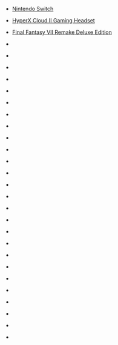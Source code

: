 
- [Nintendo Switch](/2020/09/nintendo-switch/)

- [HyperX Cloud II Gaming Headset](/2020/05/hyperx-cloud2/)

- [Final Fantasy VII Remake Deluxe Edition](/2020/05/ff7r/)

- [](/2019/11/b4op_a_h17a/)

- [](/2019/11/b4cpvadbnlh/)

- [](/2019/07/bz4_55-bbti/)

- [](/2019/02/bt8tp9pb8_k/)

- [](/2019/01/bsmx_nfh8zf/)

- [](/2017/10/bz6ml5japww/)

- [](/2017/08/bxqzgqtgnyj/)

- [](/2017/04/bsc2z6hgwse/)

- [](/2016/09/bkjebqcbpng/)

- [](/2015/12/10154248420738912/)

- [](/2015/10/10154149549698912/)

- [](/2015/07/10153930078723912/)

- [](/2015/06/10153912141213912/)

- [](/2015/06/10153899876223912/)

- [](/2015/05/10153785635398912/)

- [](/2015/04/10153742005108912/)

- [](/2015/04/10153696293128912/)

- [](/2015/02/10153565963313912/)

- [](/2014/12/10153440719078912/)

- [](/2014/12/10153431881193912/)

- [](/2014/11/10153384651033912-0/)

- [](/2014/11/10153368066043912/)

- [](/2014/11/10153364208578912/)

- [](/2014/11/10153351444333912/)

- [](/2014/11/10153351399188912/)

- [](/2014/04/10152879455218912-1/)
